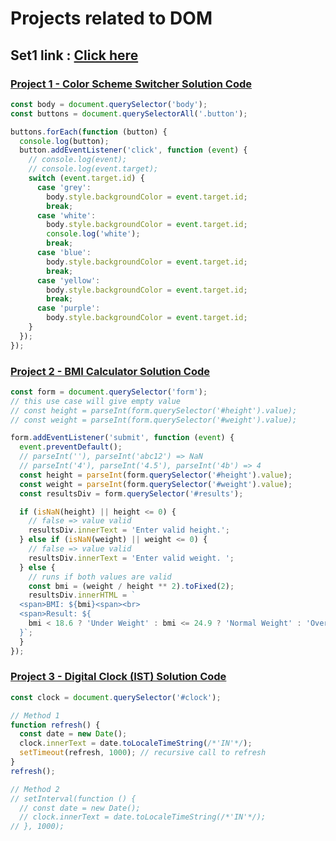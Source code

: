 # Projects related to DOM
## Set1 link : [Click here](https://stackblitz.com/edit/dom-project-chaiaurcode?file=index.html)


### [Project 1 - Color Scheme Switcher Solution Code](https://stackblitz.com/edit/dom-project-chaiaurcode-yluqtnxh?file=1-colorChanger%2Fchaiaurcode.js)
```JavaScript
const body = document.querySelector('body');
const buttons = document.querySelectorAll('.button');

buttons.forEach(function (button) {
  console.log(button);
  button.addEventListener('click', function (event) {
    // console.log(event);
    // console.log(event.target);
    switch (event.target.id) {
      case 'grey':
        body.style.backgroundColor = event.target.id;
        break;
      case 'white':
        body.style.backgroundColor = event.target.id;
        console.log('white');
        break;
      case 'blue':
        body.style.backgroundColor = event.target.id;
        break;
      case 'yellow':
        body.style.backgroundColor = event.target.id;
        break;
      case 'purple':
        body.style.backgroundColor = event.target.id;
    }
  });
});
```

### [Project 2 - BMI Calculator Solution Code](https://stackblitz.com/edit/dom-project-chaiaurcode-yluqtnxh?file=2-BMICalculator%2Fchaiaurcode.js)
```JavaScript
const form = document.querySelector('form');
// this use case will give empty value
// const height = parseInt(form.querySelector('#height').value);
// const weight = parseInt(form.querySelector('#weight').value);

form.addEventListener('submit', function (event) {
  event.preventDefault();
  // parseInt(''), parseInt('abc12') => NaN
  // parseInt('4'), parseInt('4.5'), parseInt('4b') => 4
  const height = parseInt(form.querySelector('#height').value);
  const weight = parseInt(form.querySelector('#weight').value);
  const resultsDiv = form.querySelector('#results');

  if (isNaN(height) || height <= 0) {
    // false => value valid
    resultsDiv.innerText = 'Enter valid height.';
  } else if (isNaN(weight) || weight <= 0) {
    // false => value valid
    resultsDiv.innerText = 'Enter valid weight. ';
  } else {
    // runs if both values are valid
    const bmi = (weight / height ** 2).toFixed(2);
    resultsDiv.innerHTML = `
  <span>BMI: ${bmi}<span><br>
  <span>Result: ${
    bmi < 18.6 ? 'Under Weight' : bmi <= 24.9 ? 'Normal Weight' : 'Over Weight'
  }`;
  }
});
```

### [Project 3 - Digital Clock (IST) Solution Code](https://stackblitz.com/edit/dom-project-chaiaurcode-yluqtnxh?file=3-DigitalClock%2Fchaiaurcode.js)
```JavaScript
const clock = document.querySelector('#clock');

// Method 1
function refresh() {
  const date = new Date();
  clock.innerText = date.toLocaleTimeString(/*'IN'*/);
  setTimeout(refresh, 1000); // recursive call to refresh
}
refresh();

// Method 2
// setInterval(function () {
  // const date = new Date();
  // clock.innerText = date.toLocaleTimeString(/*'IN'*/);
// }, 1000);

```